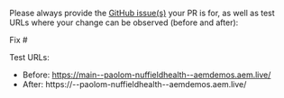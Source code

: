 Please always provide the [GitHub issue(s)](../issues) your PR is for, as well as test URLs where your change can be observed (before and after):

Fix #<gh-issue-id>

Test URLs:
- Before: https://main--paolom-nuffieldhealth--aemdemos.aem.live/
- After: https://<branch>--paolom-nuffieldhealth--aemdemos.aem.live/
